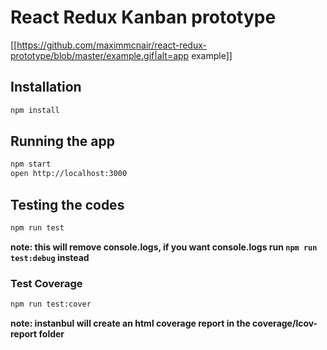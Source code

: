 # React Redux Kanban prototype

[[https://github.com/maximmcnair/react-redux-prototype/blob/master/example.gif|alt=app example]]

## Installation

```bash
npm install
```

## Running the app
```bash
npm start
open http://localhost:3000
```

## Testing the codes
```bash
npm run test
```
**note: this will remove console.logs, if you want console.logs run `npm run test:debug` instead**

### Test Coverage
```bash
npm run test:cover
```
**note: instanbul will create an html coverage report in the coverage/lcov-report folder**
